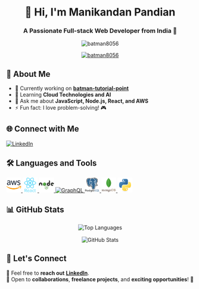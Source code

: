 <h1 align="center">👋 Hi, I'm Manikandan Pandian</h1>
<h3 align="center">A Passionate Full-stack Web Developer from India 🚀</h3>

<p align="center">
  <img src="https://komarev.com/ghpvc/?username=batman8056&label=Profile%20views&color=0e75b6&style=flat" alt="batman8056" />
</p>

<p align="center">
  <a href="https://github.com/ryo-ma/github-profile-trophy">
    <img src="https://github-profile-trophy.vercel.app/?username=batman8056&theme=dracula" alt="batman8056" />
  </a>
</p>

## 🚀 About Me
- 🔭 Currently working on **[batman-tutorial-point](https://batman8056.github.io/batman-tutorial-point/)**  
- 🌱 Learning **Cloud Technologies and AI**  
- 💬 Ask me about **JavaScript, Node.js, React, and AWS**   
- ⚡ Fun fact: I love problem-solving! 🎮

## 🌐 Connect with Me
<p align="left">
  <a href="https://www.linkedin.com/in/manikandan-pandian-39b16621b/" target="blank">
    <img align="center" src="https://raw.githubusercontent.com/rahuldkjain/github-profile-readme-generator/master/src/images/icons/Social/linked-in-alt.svg" alt="LinkedIn" height="30" width="40" />
  </a>
</p>

## 🛠️ Languages and Tools
<p align="left">
  <a href="https://aws.amazon.com" target="_blank" rel="noreferrer">
    <img src="https://raw.githubusercontent.com/devicons/devicon/master/icons/amazonwebservices/amazonwebservices-original-wordmark.svg" alt="AWS" width="40" height="40"/>
  </a>
  <a href="https://reactjs.org/" target="_blank" rel="noreferrer">
    <img src="https://raw.githubusercontent.com/devicons/devicon/master/icons/react/react-original-wordmark.svg" alt="React" width="40" height="40"/>
  </a>
  <a href="https://nodejs.org" target="_blank" rel="noreferrer">
    <img src="https://raw.githubusercontent.com/devicons/devicon/master/icons/nodejs/nodejs-original-wordmark.svg" alt="Node.js" width="40" height="40"/>
  </a>
  <a href="https://graphql.org" target="_blank" rel="noreferrer">
    <img src="https://www.vectorlogo.zone/logos/graphql/graphql-icon.svg" alt="GraphQL" width="40" height="40"/>
  </a>
  <a href="https://www.postgresql.org" target="_blank" rel="noreferrer">
    <img src="https://raw.githubusercontent.com/devicons/devicon/master/icons/postgresql/postgresql-original-wordmark.svg" alt="PostgreSQL" width="40" height="40"/>
  </a>
  <a href="https://www.mongodb.com/" target="_blank" rel="noreferrer">
    <img src="https://raw.githubusercontent.com/devicons/devicon/master/icons/mongodb/mongodb-original-wordmark.svg" alt="MongoDB" width="40" height="40"/>
  </a>
  <a href="https://www.python.org" target="_blank" rel="noreferrer">
    <img src="https://raw.githubusercontent.com/devicons/devicon/master/icons/python/python-original.svg" alt="Python" width="40" height="40"/>
  </a>
</p>

## 📊 GitHub Stats
<p align="center">
  <img align="center" src="https://github-readme-stats.vercel.app/api/top-langs?username=batman8056&show_icons=true&locale=en&layout=compact&theme=tokyonight" alt="Top Languages" />
</p>

<p align="center">
  <img align="center" src="https://github-readme-stats.vercel.app/api?username=batman8056&show_icons=true&locale=en&theme=tokyonight" alt="GitHub Stats" />
</p>


## 🎯 Let's Connect
📩 Feel free to **reach out** **[LinkedIn](https://www.linkedin.com/in/manikandan-pandian-39b16621b/)**.  
📌 Open to **collaborations**, **freelance projects**, and **exciting opportunities**! 🚀


